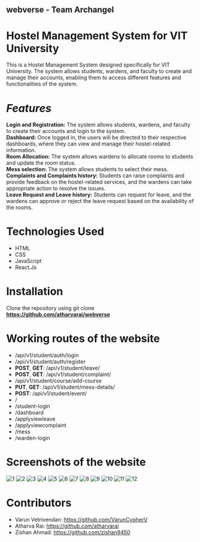 ## webverse - Team Archangel

# **Hostel Management System for VIT University**
This is a Hostel Management System designed specifically for VIT University. The system allows students, wardens, and faculty to create and manage their accounts, enabling them to access different features and functionalities of the system.

# *Features*
**Login and Registration:** The system allows students, wardens, and faculty to create their accounts and login to the system.<br />
**Dashboard:** Once logged in, the users will be directed to their respective dashboards, where they can view and manage their hostel-related information.<br />
**Room Allocation:** The system allows wardens to allocate rooms to students and update the room status.<br />
**Mess selection:** The system allows students to select their mess.<br />
**Complaints and Complaints history:** Students can raise complaints and provide feedback on the hostel-related services, and the wardens can take appropriate action to resolve the issues.<br />
**Leave Request and Leave history:** Students can request for leave, and the wardens can approve or reject the leave request based on the availability of the rooms.<br />
# **Technologies Used**
* HTML
* CSS
* JavaScript
* React.Js <br />
# **Installation**
Clone the repository using git clone **https://github.com/atharvarai/webverse**

# **Working routes of the website**
* /api/v1/student/auth/login
* /api/v1/student/auth/register
* **POST**, **GET**:  /api/v1/student/leave/                
* **POST**, **GET**:  /api/v1/student/complaint/            
* /api/v1/student/course/add-course
* **PUT**, **GET**: /api/v1/student/mess-details/
* **POST**: /api/v1/student/event/
* /
* /student-login
* /dashboard
* /applyviewleave
* /applyviewcomplaint
* /mess
* /warden-login

# **Screenshots of the website**

![1](https://github.com/atharvarai/webverse/assets/86284486/935cd05f-a706-4dd7-a001-467d1b7642fb)
![2](https://github.com/atharvarai/webverse/assets/86284486/9558e6f2-b538-46ea-a890-9f05316ca50c)
![3](https://github.com/atharvarai/webverse/assets/86284486/891f0cfe-fd08-4bb1-870f-f4092e1d8e62)
![4](https://github.com/atharvarai/webverse/assets/86284486/e4c0647d-e1c6-4e57-9967-bf7147b74cd9)
![5](https://github.com/atharvarai/webverse/assets/86284486/1df39b8d-82a1-4d0d-821d-3f77a89eea3a)
![6](https://github.com/atharvarai/webverse/assets/86284486/4fa3ef4e-9506-404a-a64e-fcc0e7c1ab0b)
![7](https://github.com/atharvarai/webverse/assets/86284486/562d068d-f394-4540-bbfb-6dda09979669)
![8](https://github.com/atharvarai/webverse/assets/86284486/eab39908-30ef-4665-ac84-753be679d990)
![9](https://github.com/atharvarai/webverse/assets/86284486/273a0567-123c-4748-91df-429c3b2ef825)
![10](https://github.com/atharvarai/webverse/assets/86284486/c12db561-f2d6-4559-ab7d-a426e75226ea)
![11](https://github.com/atharvarai/webverse/assets/86284486/6eda2d22-e5d2-46b7-8645-67352bd8d79f)
![12](https://github.com/atharvarai/webverse/assets/86284486/1bd638da-1d82-4122-8a69-4ac92604b51e)












# **Contributors**
* Varun Vetrivendan: https://github.com/VarunCypherV
* Atharva Rai: https://github.com/atharvarai
* Zishan Ahmad: https://github.com/zishan9450 <br />
